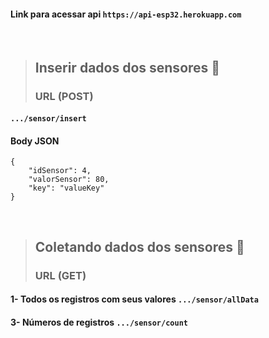 #### Link para acessar api ```https://api-esp32.herokuapp.com```

<br>

> ## Inserir dados dos sensores 🌱
> ### URL (POST) 

#### ```.../sensor/insert```

#### Body JSON

    {
        "idSensor": 4,      
        "valorSensor": 80,
        "key": "valueKey"
    }

<br>

> ## Coletando dados dos sensores 🌱
> ### URL (GET)

#### 1- Todos os registros com seus valores ```.../sensor/allData```
#### 3- Números de registros ```.../sensor/count```